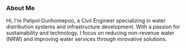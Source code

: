 ### About Me

Hi, I'm Patipol Gunhomepoo, a Civil Engineer specializing in water distribution systems and infrastructure development. With a passion for sustainability and technology, I focus on reducing non-revenue water (NRW) and improving water services through innovative solutions.
